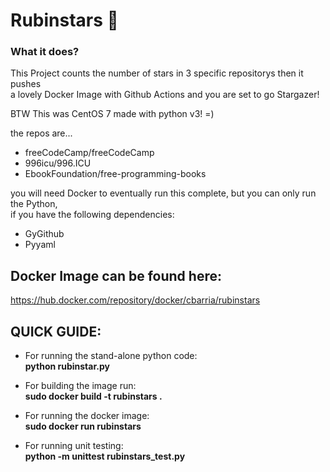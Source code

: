 # Rubinstars 🌠

### What it does?

This Project counts the number of stars in 3 specific repositorys then it pushes<br>
a lovely Docker Image with Github Actions and you are set to go Stargazer!

BTW This was CentOS 7 made with python v3! =)

the repos are...

  * freeCodeCamp/freeCodeCamp
  * 996icu/996.ICU
  * EbookFoundation/free-programming-books

you will need Docker to eventually run this complete, but you can only run the Python,<br>
if you have the following dependencies:
* GyGithub
* Pyyaml

## Docker Image can be found here:
   https://hub.docker.com/repository/docker/cbarria/rubinstars

## QUICK GUIDE:
* For running the stand-alone python code:<br>
  **python rubinstar.py**

* For building the image run:<br>
  **sudo docker build -t rubinstars .**

* For running the docker image:<br>
  **sudo docker run rubinstars**

* For running unit testing:<br>
  **python -m unittest rubinstars_test.py**
